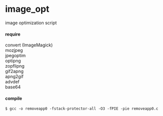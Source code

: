 # image_opt
image optimization script  

#### require
convert (ImageMagick)  
mozjpeg  
jpegoptim  
optipng  
zopflipng  
gif2apng  
apng2gif  
advdef  
base64  
  
#### compile
`$ gcc -o removeapp0 -fstack-protector-all -O3 -fPIE -pie removeapp0.c`

